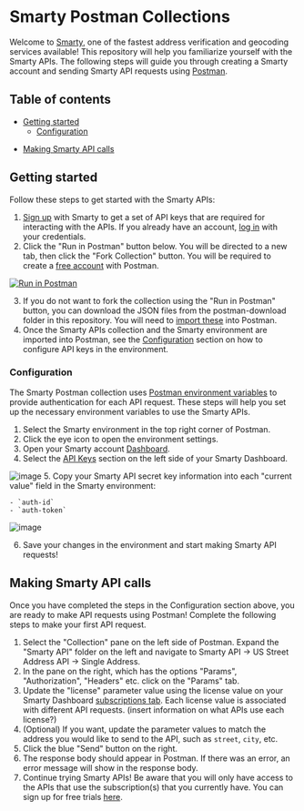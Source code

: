 # Smarty Postman Collections

Welcome to [Smarty](https://www.smarty.com), one of the fastest address verification and geocoding services available! This repository will help you familiarize yourself with the Smarty APIs. The following steps will guide you through creating a Smarty account and sending Smarty API requests using [Postman](https://www.postman.com/home).

## Table of contents
- [Getting started](#getting-started)
    - [Configuration](#configuration)
* [Making Smarty API calls](#making-smarty-api-calls)

## Getting started

Follow these steps to get started with the Smarty APIs:
1. [Sign up](https://www.smarty.com/signup) with Smarty to get a set of API keys that are required for interacting with the APIs. If you already have an account, [log in](https://www.smarty.com/login) with your credentials.
2. Click the "Run in Postman" button below. You will be directed to a new tab, then click the "Fork Collection" button. You will be required to create a [free account](https://www.postman.com/postman-account) with Postman.

[![Run in Postman](https://run.pstmn.io/button.svg)](https://app.getpostman.com/run-collection/26488730-bc1bdca1-977e-4c98-b36c-ca8ccc5bf6c0?action=collection%2Ffork&collection-url=entityId%3D26488730-bc1bdca1-977e-4c98-b36c-ca8ccc5bf6c0%26entityType%3Dcollection%26workspaceId%3Da9f6b737-2143-4ddc-8e2b-0344eec8aaba#?env%5BSmarty%5D=W3sia2V5IjoiYXV0aC1pZCIsInZhbHVlIjoiWU9VUl9BVVRIX0lEIiwiZW5hYmxlZCI6dHJ1ZSwidHlwZSI6InNlY3JldCIsInNlc3Npb25WYWx1ZSI6IllPVVJfQVVUSF9JRCIsInNlc3Npb25JbmRleCI6MH0seyJrZXkiOiJhdXRoLXRva2VuIiwidmFsdWUiOiJZT1VSX0FVVEhfVE9LRU4iLCJlbmFibGVkIjp0cnVlLCJ0eXBlIjoic2VjcmV0Iiwic2Vzc2lvblZhbHVlIjoiWU9VUl9BVVRIX1RPS0VOIiwic2Vzc2lvbkluZGV4IjoxfV0=)

3. If you do not want to fork the collection using the "Run in Postman" button, you can download the JSON files from the postman-download folder in this repository. You will need to [import these](https://learning.postman.com/docs/getting-started/importing-and-exporting-data/#importing-postman-data) into Postman.
4. Once the Smarty APIs collection and the Smarty environment are imported into Postman, see the [Configuration](#configuration) section on how to configure API keys in the environment.

### Configuration

The Smarty Postman collection uses [Postman environment variables](https://learning.postman.com/docs/sending-requests/variables/#variables-quick-start") to provide authentication for each API request. These steps will help you set up the necessary environment variables to use the Smarty APIs.
1. Select the Smarty environment in the top right corner of Postman.
2. Click the eye icon to open the environment settings.
3. Open your Smarty account [Dashboard](https://www.smarty.com/account).
4. Select the [API Keys](https://www.smarty.com/account/keys) section on the left side of your Smarty Dashboard.

![image](https://user-images.githubusercontent.com/62493355/228678037-0d0e4911-2f32-43b7-a840-9f741d46fcc9.png)
5. Copy your Smarty API secret key information into each "current value" field in the Smarty environment:

    - `auth-id`
    - `auth-token`

![image](https://user-images.githubusercontent.com/62493355/228653244-8cf19b64-2a4c-4b7d-9a51-5c313880903c.png)

6. Save your changes in the environment and start making Smarty API requests!

## Making Smarty API calls

Once you have completed the steps in the Configuration section above, you are ready to make API requests using Postman! Complete the following steps to make your first API request.
1. Select the "Collection" pane on the left side of Postman. Expand the "Smarty API" folder on the left and navigate to Smarty API -> US Street Address API -> Single Address.
2. In the pane on the right, which has the options "Params", "Authorization", "Headers" etc. click on the "Params" tab.
3. Update the "license" parameter value using the license value on your Smarty Dashboard [subscriptions tab](https://www.smarty.com/account/subscriptions). Each license value is associated with different API requests. (insert information on what APIs use each license?)
4. (Optional) If you want, update the parameter values to match the address you would like to send to the API, such as `street`, `city`, etc.
5. Click the blue "Send" button on the right.
6. The response body should appear in Postman. If there was an error, an error message will show in the response body.
7. Continue trying Smarty APIs! Be aware that you will only have access to the APIs that use the subscription(s) that you currently have. You can sign up for free trials [here](https://www.smarty.com/account).
